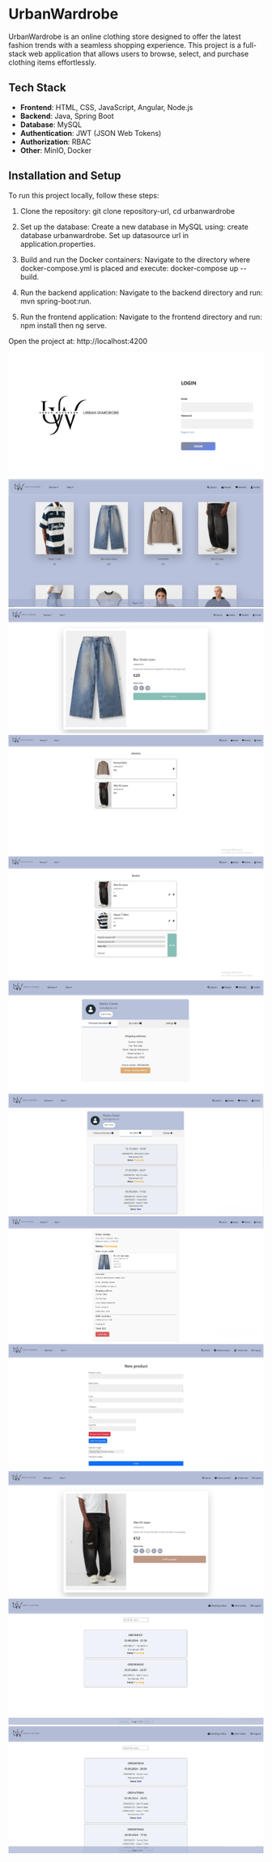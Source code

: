 # UrbanWardrobe
UrbanWardrobe is an online clothing store designed to offer the latest fashion trends with a seamless shopping experience. This project is a full-stack web application that allows users to browse, select, and purchase clothing items effortlessly.

## Tech Stack
- **Frontend**: HTML, CSS, JavaScript, Angular, Node.js
- **Backend**: Java, Spring Boot
- **Database**: MySQL
- **Authentication**: JWT (JSON Web Tokens)
- **Authorization**: RBAC
- **Other**: MinIO, Docker

## Installation and Setup
To run this project locally, follow these steps:

1. Clone the repository:
   git clone repository-url, 
   cd urbanwardrobe

2. Set up the database:
Create a new database in MySQL using: create database urbanwardrobe. Set up datasource url in application.properties.

3. Build and run the Docker containers:
Navigate to the directory where docker-compose.yml is placed and execute: docker-compose up --build.

4. Run the backend application:
Navigate to the backend directory and run: mvn spring-boot:run.
   
5. Run the frontend application:
Navigate to the frontend directory and run: npm install then ng serve.


Open the project at: http://localhost:4200

![login](assets/screenshots/login.jpg)
![main-page](assets/screenshots/main-page.jpg)
![product-page](assets/screenshots/product-page.jpg)
![wishlist](assets/screenshots/wishlist.jpg)
![basket](assets/screenshots/basket.jpg)
![profile](assets/screenshots/profile.jpg)
![profile2](assets/screenshots/profile2.jpg)
![order-details](assets/screenshots/order-details.jpg)
![new-product](assets/screenshots/new-product.jpg)
![product-page2](assets/screenshots/product-page2.jpg)
![orders](assets/screenshots/orders.jpg)
![orders2](assets/screenshots/orders2.jpg)
